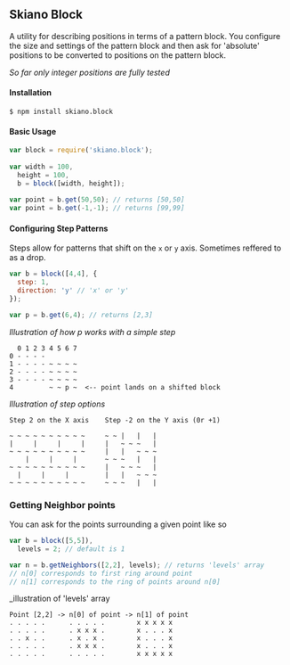 
## Skiano Block

A utility for describing positions in terms of a pattern block. You configure the size and settings of the pattern block and then ask for 'absolute' positions to be converted to positions on the pattern block.

_So far only integer positions are fully tested_

#### Installation

```shell
$ npm install skiano.block
```

#### Basic Usage

```javascript
var block = require('skiano.block');
 
var width = 100,
  height = 100,
  b = block([width, height]);
  
var point = b.get(50,50); // returns [50,50]
var point = b.get(-1,-1); // returns [99,99]
```

#### Configuring Step Patterns

Steps allow for patterns that shift on the `x` or `y` axis. Sometimes reffered to as a drop. 

```javascript
var b = block([4,4], {
  step: 1,
  direction: 'y' // 'x' or 'y'
});

var p = b.get(6,4); // returns [2,3]
```
_Illustration of how p works with a simple step_
```
  0 1 2 3 4 5 6 7
0 - - - -
1 - - - - ~ ~ ~ ~
2 - - - - ~ ~ ~ ~
3 - - - - ~ ~ ~ ~
4         ~ ~ p ~  <-- point lands on a shifted block
```

_Illustration of step options_
```
Step 2 on the X axis    Step -2 on the Y axis (0r +1)

~ ~ ~ ~ ~ ~ ~ ~ ~ ~     ~ ~ |   |   |
|     |     |     |     |   ~ ~ ~   |
~ ~ ~ ~ ~ ~ ~ ~ ~ ~     |   |   ~ ~ ~
    |     |     |       ~ ~ ~   |   |
~ ~ ~ ~ ~ ~ ~ ~ ~ ~     |   ~ ~ ~   |
  |     |     |         |   |   ~ ~ ~
~ ~ ~ ~ ~ ~ ~ ~ ~ ~     ~ ~ ~   |   |
```
### Getting Neighbor points

You can ask for the points surrounding a given point like so

```javascript
var b = block([5,5]),
  levels = 2; // default is 1

var n = b.getNeighbors([2,2], levels); // returns 'levels' array
// n[0] corresponds to first ring around point
// n[1] corresponds to the ring of points around n[0]
```

_illustration of 'levels' array
```
Point [2,2] -> n[0] of point -> n[1] of point
. . . . .      . . . . .        x x x x x
. . . . .      . x x x .        x . . . x
. . x . .      . x . x .        x . . . x
. . . . .      . x x x .        x . . . x
. . . . .      . . . . .        x x x x x
```

